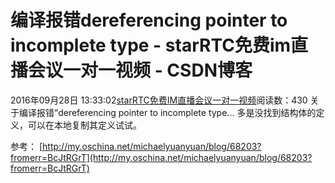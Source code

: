 # 编译报错dereferencing pointer to incomplete type - starRTC免费im直播会议一对一视频 - CSDN博客
2016年09月28日 13:33:02[starRTC免费IM直播会议一对一视频](https://me.csdn.net/elesos)阅读数：430
关于编译报错“dereferencing pointer to incomplete type...
多是没找到结构体的定义，可以在本地复制其定义试试。

参考：
[http://my.oschina.net/michaelyuanyuan/blog/68203?fromerr=BcJtRGrT](http://my.oschina.net/michaelyuanyuan/blog/68203?fromerr=BcJtRGrT)
